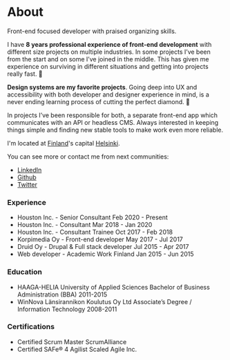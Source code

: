 # About

Front-end focused developer with praised organizing skills.

I have **8 years professional experience of front-end development** with different size projects on multiple industries. In some projects I’ve been from the start and on some I’ve joined in the middle. This has given me experience on surviving in different situations and getting into projects really fast. 🚀

**Design systems are my favorite projects**. Going deep into UX and accessibility with both developer and designer experience in mind, is a never ending learning process of cutting the perfect diamond. 💎

In projects I’ve been responsible for both, a separate front-end app which communicates with an API or headless CMS. Always interested in keeping things simple and finding new stable tools to make work even more reliable.

I'm located at [Finland](https://www.google.fi/maps/place/Suomi/data=!4m2!3m1!1s0x4681cadf4b32f6dd:0x146d63c75a810?sa=X&ved=0ahUKEwjo3-n75vnWAhWJYpoKHS-HDrgQ8gEIIzAA)'s capital [Helsinki](https://www.google.fi/maps/place/Helsinki/@60.1098664,24.7378275,10z/data=!3m1!4b1!4m13!1m7!3m6!1s0x4681cadf4b32f6dd:0x146d63c75a810!2sSuomi!3b1!8m2!3d61.92411!4d25.7481511!3m4!1s0x46920bc796210691:0xcd4ebd843be2f763!8m2!3d60.1688416!4d24.9389648).

You can see more or contact me from next communities:

- [LinkedIn](https://www.linkedin.com/in/joonaviertola/)
- [Github](https://github.com/Scionar)
- [Twitter](https://twitter.com/scionar)

### Experience

- Houston Inc. - Senior Consultant
  Feb 2020 - Present
- Houston Inc. - Consultant
  Mar 2018 - Jan 2020
- Houston Inc. - Consultant Trainee
  Oct 2017 - Feb 2018
- Korpimedia Oy - Front-end developer
  May 2017 - Jul 2017
- Druid Oy - Drupal & Full stack developer
  Jul 2015 - Apr 2017
- Web developer - Academic Work Finland
  Jan 2015 - Jun 2015

### Education

- HAAGA-HELIA University of Applied Sciences
  Bachelor of Business Administration (BBA)
  2011-2015
- WinNova Länsirannikon Koulutus Oy Ltd
  Associate’s Degree / Information Technology
  2008-2011

### Certifications

- Certified Scrum Master
  ScrumAlliance
- Certified SAFe® 4 Agilist
  Scaled Agile Inc.
